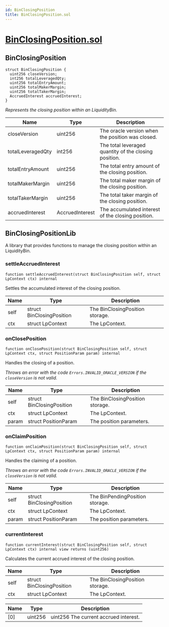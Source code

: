 ```yaml
---
id: BinClosingPosition
title: BinClosingPosition.sol
---
```

# [BinClosingPosition.sol](https://github.com/chromatic-protocol/contracts/tree/main/contracts/core/libraries/liquidity/BinClosingPosition.sol)

## BinClosingPosition

```solidity
struct BinClosingPosition {
  uint256 closeVersion;
  int256 totalLeveragedQty;
  uint256 totalEntryAmount;
  uint256 totalMakerMargin;
  uint256 totalTakerMargin;
  AccruedInterest accruedInterest;
}
```

_Represents the closing position within an LiquidityBin._

| Name | Type | Description |
| ---- | ---- | ----------- |
| closeVersion | uint256 | The oracle version when the position was closed. |
| totalLeveragedQty | int256 | The total leveraged quantity of the closing position. |
| totalEntryAmount | uint256 | The total entry amount of the closing position. |
| totalMakerMargin | uint256 | The total maker margin of the closing position. |
| totalTakerMargin | uint256 | The total taker margin of the closing position. |
| accruedInterest | AccruedInterest | The accumulated interest of the closing position. |

## BinClosingPositionLib

A library that provides functions to manage the closing position within an LiquidityBin.

### settleAccruedInterest

```solidity
function settleAccruedInterest(struct BinClosingPosition self, struct LpContext ctx) internal
```

Settles the accumulated interest of the closing position.

| Name | Type | Description |
| ---- | ---- | ----------- |
| self | struct BinClosingPosition | The BinClosingPosition storage. |
| ctx | struct LpContext | The LpContext. |

### onClosePosition

```solidity
function onClosePosition(struct BinClosingPosition self, struct LpContext ctx, struct PositionParam param) internal
```

Handles the closing of a position.

_Throws an error with the code `Errors.INVALID_ORACLE_VERSION` if the `closeVersion` is not valid._

| Name | Type | Description |
| ---- | ---- | ----------- |
| self | struct BinClosingPosition | The BinClosingPosition storage. |
| ctx | struct LpContext | The LpContext. |
| param | struct PositionParam | The position parameters. |

### onClaimPosition

```solidity
function onClaimPosition(struct BinClosingPosition self, struct LpContext ctx, struct PositionParam param) internal
```

Handles the claiming of a position.

_Throws an error with the code `Errors.INVALID_ORACLE_VERSION` if the `closeVersion` is not valid._

| Name | Type | Description |
| ---- | ---- | ----------- |
| self | struct BinClosingPosition | The BinPendingPosition storage. |
| ctx | struct LpContext | The LpContext. |
| param | struct PositionParam | The position parameters. |

### currentInterest

```solidity
function currentInterest(struct BinClosingPosition self, struct LpContext ctx) internal view returns (uint256)
```

Calculates the current accrued interest of the closing position.

| Name | Type | Description |
| ---- | ---- | ----------- |
| self | struct BinClosingPosition | The BinClosingPosition storage. |
| ctx | struct LpContext | The LpContext. |

| Name | Type | Description |
| ---- | ---- | ----------- |
| [0] | uint256 | uint256 The current accrued interest. |

